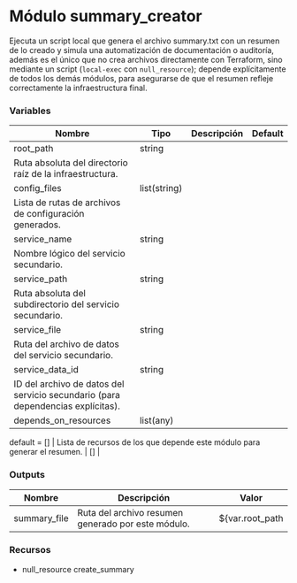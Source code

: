 # Módulo summary_creator

Ejecuta un script local que genera el archivo summary.txt con un resumen de lo creado y simula una automatización de documentación o auditoría, además es el único que no crea archivos directamente con Terraform, sino mediante un script (`local-exec` con `null_resource`); depende explícitamente de todos los demás módulos, para asegurarse de que el resumen refleje correctamente la infraestructura final.

### Variables

| Nombre | Tipo | Descripción | Default |
|--------|------|-------------|---------|
| root_path | string
 | Ruta absoluta del directorio raíz de la infraestructura. | <null> |
| config_files | list(string)
 | Lista de rutas de archivos de configuración generados. | <null> |
| service_name | string
 | Nombre lógico del servicio secundario. | <null> |
| service_path | string
 | Ruta absoluta del subdirectorio del servicio secundario. | <null> |
| service_file | string
 | Ruta del archivo de datos del servicio secundario. | <null> |
| service_data_id | string
 | ID del archivo de datos del servicio secundario (para dependencias explícitas). | <null> |
| depends_on_resources | list(any)
  default     = []
 | Lista de recursos de los que depende este módulo para generar el resumen. | [] |

### Outputs

| Nombre | Descripción | Valor |
|--------|-------------|-------|
| summary_file | Ruta del archivo resumen generado por este módulo. | ${var.root_path |

### Recursos

- null_resource create_summary
